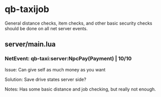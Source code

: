 # qb-taxijob
General distance checks, item checks, and other basic security checks should be done on all net server events.

## server/main.lua

### NetEvent: qb-taxi:server:NpcPay(Payment) | 10/10
Issue: Can give self as much money as you want

Solution: Save drive states server side?

Notes: Has some basic distance and job checking, but really not enough.
